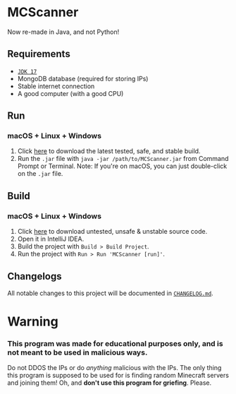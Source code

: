 # MCScanner
Now re-made in Java, and not Python!

## Requirements
* [`JDK 17`][adopt17]
* MongoDB database (required for storing IPs)
* Stable internet connection
* A good computer (with a good CPU)

## Run
### macOS + Linux + Windows
1. Click [here][latest] to download the latest tested, safe, and stable build.
2. Run the `.jar` file with `java -jar /path/to/MCScanner.jar` from Command Prompt or Terminal.
Note: If you're on macOS, you can just double-click on the `.jar` file.

## Build
### macOS + Linux + Windows
1. Click [here][latest-source] to download untested, unsafe & unstable source code.
2. Open it in IntelliJ IDEA.
3. Build the project with `Build > Build Project`.
4. Run the project with `Run > Run 'MCScanner [run]'`.

## Changelogs
All notable changes to this project will be documented in [`CHANGELOG.md`][changes].

# Warning
### **This program was made for educational purposes only, and is not meant to be used in malicious ways**. 
Do not DDOS the IPs or do *anything* malicious with the IPs. The only thing this program is supposed to be used for is finding random Minecraft servers and joining them!
Oh, and **don't use this program for griefing**. Please.

[adopt17]: https://adoptium.net/en-GB/download/

[changes]: https://github.com/StupidRepo/MCScanner/blob/main/CHANGELOG.md
[latest]: https://github.com/StupidRepo/MCScanner/releases/latest/download/MCScanner.jar
[latest-source]: https://github.com/StupidRepo/MCScanner/archive/refs/heads/main.zip